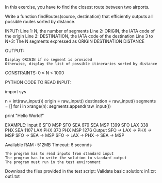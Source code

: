  	
In this exercise, you have to find the closest route between two airports.
 
Write a function findRoutes(source, destination) that efficiently outputs all possible routes sorted by distance.
 
INPUT:
Line 1: N, the number of segments
Line 2: ORIGIN, the IATA code of the origin
Line 2: DESTINATION, the IATA code of the destination
Line 3 to N+3: The N segments expressed as ORIGIN DESTINATION DISTANCE
 
OUTPUT:

    Display ORIGIN if no segment is provided
    Otherwise, display the list of possible itineraries sorted by distance

 
CONSTRAINTS:
0 ≤ N < 1000

PYTHON CODE TO READ INPUT:

import sys

n = int(raw_input())
origin = raw_input()
destination = raw_input()
segments = []
for i in xrange(n):
    segments.append(raw_input())

print "Hello World!"

EXAMPLE:
Input
6
SFO
MSP
SFO SEA 679
SEA MSP 1399
SFO LAX 338
PHX SEA 1107
LAX PHX 370
PHX MSP 1276
Output
SFO -> LAX -> PHX -> MSP
SFO -> SEA -> MSP
SFO -> LAX -> PHX -> SEA -> MSP
 
Available RAM : 512MB
Timeout: 6 seconds

    The program has to read inputs from standard input
    The program has to write the solution to standard output
    The program must run in the test environment

Download the files provided in the test script:
Validate basic solution: in1.txt out1.txt